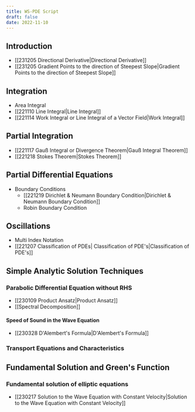```yaml
---
title: WS-PDE Script
draft: false
date: 2022-11-10
---
```


## Introduction
- [[231205 Directional Derivative|Directional Derivative]]
- [[231205 Gradient Points to the direction of Steepest Slope|Gradient Points to the direction of Steepest Slope]]
##  Integration
- Area Integral 
- [[221110 Line Integral|Line Integral]]
- [[221114 Work Integral or Line Integral of a Vector Field|Work Integral]]
## Partial Integration
- [[221117 Gauß Integral or Divergence Theorem|Gauß Integral Theorem]]
- [[221218 Stokes Theorem|Stokes Theorem]]
## Partial Differential Equations
- Boundary Conditions
	- [[221219 Dirichlet & Neumann Boundary Condition|Dirichlet & Neumann Boundary Condition]]
	- Robin Boundary Condition
## Oscillations
- Multi Index Notation
- [[221207 Classification of PDEs| Classification of PDE's|Classification of PDE's]]
## Simple Analytic Solution Techniques
### Parabolic Differential Equation without RHS
- [[230109 Product Ansatz|Product Ansatz]]
- [[Spectral Decomposition]]
#### Speed of Sound in the Wave Equation  
- [[230328 D'Alembert's Formula|D'Alembert's Formula]]
### Transport Equations and Characteristics

## Fundamental Solution and Green's Function
### Fundamental solution of elliptic equations
- [[230217 Solution to the Wave Equation with Constant Velocity|Solution to the Wave Equation with Constant Velocity]]


